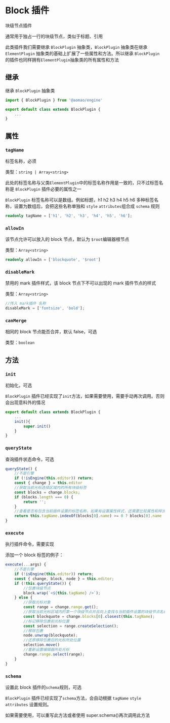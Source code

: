 # Block 插件

块级节点插件

通常用于独占一行的块级节点，类似于标题、引用

此类插件我们需要继承 `BlockPlugin` 抽象类，`BlockPlugin` 抽象类在继承 `ElementPlugin` 抽象类的基础上扩展了一些属性和方法。所以继承 `BlockPlugin` 的插件也同样拥有`ElementPlugin`抽象类的所有属性和方法

## 继承

继承 `BlockPlugin` 抽象类

```ts
import { BlockPlugin } from '@aomao/engine'

export default class extends BlockPlugin {
	...
}
```

## 属性

### `tagName`

标签名称，必须

类型：`string | Array<string>`

此处的标签名称与父类`ElementPlugin`中的标签名称作用是一致的，只不过标签名称是 `BlockPlugin` 插件必要的属性之一

`BlockPlugin` 标签名称可以是数组。例如标题，h1 h2 h3 h4 h5 h6 多种标签名称，设置为数组后，会把这些名称单独和 `style` `attributes`组合成 `schema` 规则

```ts
readonly tagName = ['h1', 'h2', 'h3', 'h4', 'h5', 'h6'];
```

### `allowIn`

该节点允许可以放入的 block 节点，默认为 `$root`编辑器根节点

类型：`Array<string>`

```ts
readonly allowIn = ['blockquote', '$root']
```

### `disableMark`

禁用的 mark 插件样式，该 block 节点下不可以出现的 mark 插件节点的样式

类型：`Array<string>`

```ts
//传入 mark插件 名称
disableMark = ['fontsize', 'bold'];
```

### `canMerge`

相同的 block 节点能否合并，默认 false，可选

类型：`boolean`

## 方法

### `init`

初始化，可选

`BlockPlugin` 插件已经实现了`init`方法，如果需要使用，需要手动再次调用。否则会出现意料外的情况

```ts
export default class extends BlockPlugin {
	...
    init(){
        super.init()
    }
}
```

### `queryState`

查询插件状态命令，可选

```ts
queryState() {
    //不是引擎
    if (!isEngine(this.editor)) return;
    const { change } = this.editor
    //获取当前光标选择区域内的所有块级标签
    const blocks = change.blocks;
    if (blocks.length === 0) {
        return '';
    }
    //查看是否有包含当前插件设置的标签名称，如果有设置属性样式，还需要比较属性和样式
    return this.tagName.indexOf(blocks[0].name) >= 0 ? blocks[0].name : '';
}
```

### `execute`

执行插件命令，需要实现

添加一个 block 标签的例子：

```ts
execute(...args) {
    //不是引擎
    if (!isEngine(this.editor)) return;
    const { change, block, node } = this.editor;
    if (!this.queryState()) {
        //包裹块级节点
        block.wrap(`<${this.tagName} />`);
    } else {
        //获取光标对象
        const range = change.range.get();
        //获取当前光标区域内的第一个块级节点并且向上查找与当前插件设置的块级节点名称相同的节点
        const blockquote = change.blocks[0].closest(this.tagName);
        //标记移除包裹前光标位置
        const selection = range.createSelection();
        //移除包裹
        node.unwrap(blockquote);
        //还原移除包裹后的光标所处位置
        selection.move()
        //重新设置编辑器所处光标
        change.range.select(range);
    }
}
```

### `schema`

设置此 block 插件的`schema`规则，可选

`BlockPlugin` 插件已经实现了`schema`方法，会自动根据 `tagName` `style` `attributes` 设置规则。

如果需要使用，可以重写此方法或者使用 super.schema()再次调用此方法
